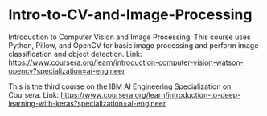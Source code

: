 # Intro-to-CV-and-Image-Processing

Introduction to Computer Vision and Image Processing. This course uses Python, Pillow, and OpenCV for basic image processing and perform image classification and object detection.
Link: https://www.coursera.org/learn/introduction-computer-vision-watson-opencv?specialization=ai-engineer


This is the third course on the IBM AI Engineering Specialization on Coursera. Link: https://www.coursera.org/learn/introduction-to-deep-learning-with-keras?specialization=ai-engineer